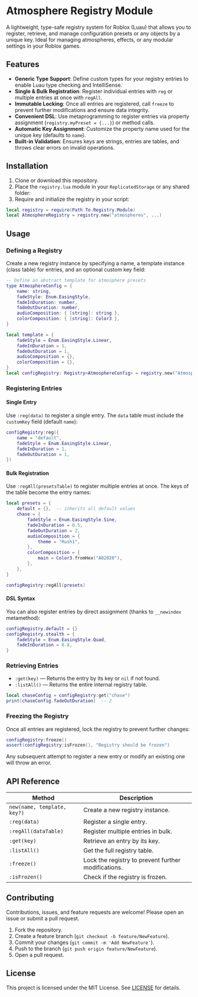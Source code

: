 # Atmosphere Registry Module

A lightweight, type-safe registry system for Roblox (Luau) that allows you to register, retrieve, and manage configuration presets or any objects by a unique key. Ideal for managing atmospheres, effects, or any modular settings in your Roblox games.

## Features

* **Generic Type Support**: Define custom types for your registry entries to enable Luau type checking and IntelliSense.
* **Single & Bulk Registration**: Register individual entries with `reg` or multiple entries at once with `regAll`.
* **Immutable Locking**: Once all entries are registered, call `freeze` to prevent further modifications and ensure data integrity.
* **Convenient DSL**: Use metaprogramming to register entries via property assignment (`registry.myPreset = {...}`) or method calls.
* **Automatic Key Assignment**: Customize the property name used for the unique key (defaults to `name`).
* **Built-in Validation**: Ensures keys are strings, entries are tables, and throws clear errors on invalid operations.

## Installation

1. Clone or download this repository.
2. Place the `registry.lua` module in your `ReplicatedStorage` or any shared folder:
3. Require and initialize the registry in your script:

```lua
local registry = require(Path.To.Registry.Module)
local AtmosphereRegistry = registry.new("atmospheres", ...)
```

## Usage

### Defining a Registry

Create a new registry instance by specifying a name, a template instance (class table) for entries, and an optional custom key field:

```lua
-- Define an abstract template for atmosphere presets
type AtmosphereConfig = {
    name: string,
    fadeStyle: Enum.EasingStyle,
    fadeInDuration: number,
    fadeOutDuration: number,
    audioComposition: { [string]: string },
    colorComposition: { [string]: Color3 },
}

local template = {
    fadeStyle = Enum.EasingStyle.Linear,
    fadeInDuration = 1,
    fadeOutDuration = 1,
    audioComposition = {},
    colorComposition = {},
}
local configRegistry: Registry<AtmosphereConfig> = registry.new("Atmosphere", template)
```

### Registering Entries

#### Single Entry

Use `:reg(data)` to register a single entry. The `data` table must include the `customKey` field (default `name`):

```lua
configRegistry:reg({
    name = "default",
    fadeStyle = Enum.EasingStyle.Linear,
    fadeInDuration = 1,
    fadeOutDuration = 1,
})
```

#### Bulk Registration

Use `:regAll(presetsTable)` to register multiple entries at once. The keys of the table become the entry names:

```lua
local presets = {
    default = {},  -- inherits all default values
    chase = {
        fadeStyle = Enum.EasingStyle.Sine,
        fadeInDuration = 0.5,
        fadeOutDuration = 2,
        audioComposition = {
            theme = "Rush1",
        },
        colorComposition = {
            main = Color3.fromHex("A02020"),
        },
    },
}

configRegistry:regAll(presets)
```

#### DSL Syntax

You can also register entries by direct assignment (thanks to `__newindex` metamethod):

```lua
configRegistry.default = {}
configRegistry.stealth = {
    fadeStyle = Enum.EasingStyle.Quad,
    fadeInDuration = 0.8,
}
```

### Retrieving Entries

* `:get(key)` — Returns the entry by its key or `nil` if not found.
* `:listAll()` — Returns the entire internal registry table.

```lua
local chaseConfig = configRegistry:get("chase")
print(chaseConfig.fadeOutDuration)  -- 2
```

### Freezing the Registry

Once all entries are registered, lock the registry to prevent further changes:

```lua
configRegistry:freeze()
assert(configRegistry:isFrozen(), "Registry should be frozen")
```

Any subsequent attempt to register a new entry or modify an existing one will throw an error.

## API Reference

| Method                      | Description                                         |
| --------------------------- | --------------------------------------------------- |
| `new(name, template, key?)` | Create a new registry instance.                     |
| `:reg(data)`                | Register a single entry.                            |
| `:regAll(dataTable)`        | Register multiple entries in bulk.                  |
| `:get(key)`                 | Retrieve an entry by its key.                       |
| `:listAll()`                | Get the full registry table.                        |
| `:freeze()`                 | Lock the registry to prevent further modifications. |
| `:isFrozen()`               | Check if the registry is frozen.                    |

## Contributing

Contributions, issues, and feature requests are welcome! Please open an issue or submit a pull request.

1. Fork the repository.
2. Create a feature branch (`git checkout -b feature/NewFeature`).
3. Commit your changes (`git commit -m 'Add NewFeature'`).
4. Push to the branch (`git push origin feature/NewFeature`).
5. Open a pull request.

## License

This project is licensed under the MIT License. See [LICENSE](LICENSE) for details.
